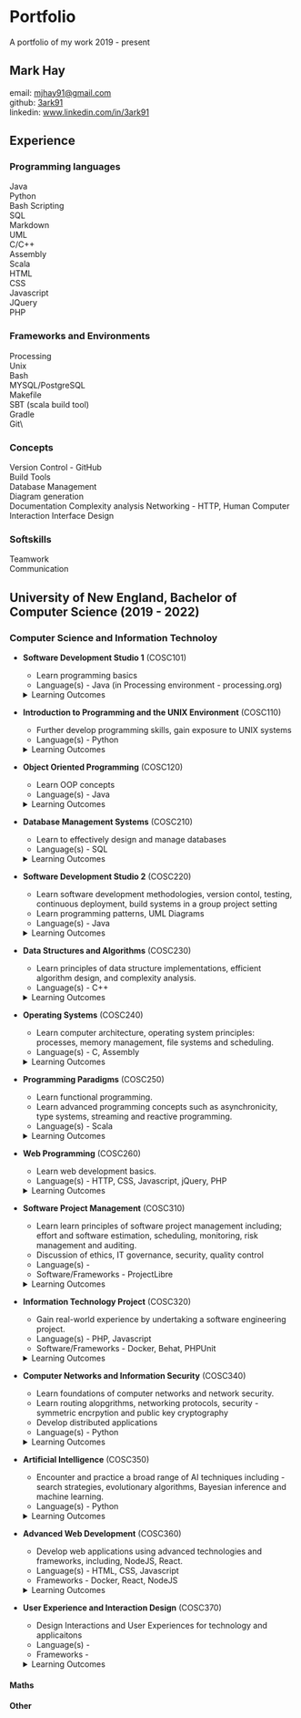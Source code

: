 # Portfolio
A portfolio of my work 2019 - present 

## Mark Hay
email: mjhay91@gmail.com\
github: [3ark91](https://github.com/3ark91)\
linkedin: www.linkedin.com/in/3ark91

## Experience
### Programming languages
Java\
Python\
Bash Scripting\
SQL\
Markdown\
UML\
C/C++\
Assembly\
Scala\
HTML\
CSS\
Javascript\
JQuery\
PHP




### Frameworks and Environments
Processing\
Unix\
Bash\
MYSQL/PostgreSQL\
Makefile\
SBT (scala build tool)\
Gradle\
Git\


### Concepts
Version Control - GitHub\
Build Tools\
Database Management\
Diagram generation\
Documentation
Complexity analysis
Networking - HTTP, 
Human Computer Interaction
Interface Design


### Softskills
Teamwork\
Communication


## University of New England, Bachelor of Computer Science (2019 - 2022)
### Computer Science and Information Technoloy
* **Software Development Studio 1** (COSC101)
   * Learn programming basics
   * Language(s) - Java (in Processing environment - processing.org)
   <details>
      <summary>Learning Outcomes</summary>
  
      1. explain how data and information is represented within a computer system and how it is manipulated to solve problems in a range of disciplines
      2. solve problems and design software solutions using a high-level programming language and a range of technologies, protocols and algorithms
      3. apply basic collaborative software development practices to work effectively with team members on small-scale software development projects
      4. understand basic interaction design principles and apply these to the development of interactive software; and
      5. demonstrate effectively written and oral communication skills to convey information, approaches and design decisions to a range of audiences
   </details>
   
* **Introduction to Programming and the UNIX Environment** (COSC110)
   * Further develop programming skills, gain exposure to UNIX systems 
   * Language(s) - Python
   <details>
      <summary>Learning Outcomes</summary>
  
      1. solve problems using a structured approach by constructing and implementing algorithms using a high-level programming language, making use of a range of data-types, control structures, parameter passing, functions and procedures
      2. describe and apply good program development practices and/or coding style to the production of software
      3. analyse and debug computer programs to describe their purpose and identify logic and syntactical errors whenever they are present
      4. explain the principles of intellectual property and how they relate to the ethical considerations surrounding control and availability of information technology
      5. explain the history and status of information technology by identifying key developments and their relationship with current techniques or technologies and
      6. understand and apply the tools and commands available in UNIX-type operating systems for tasks relating to software development, basic administration and data processing.
   </details>
   
* **Object Oriented Programming** (COSC120)
   * Learn OOP concepts 
   * Language(s) - Java
   <details>
      <summary>Learning Outcomes</summary>
  
      1. explain object oriented programming concepts including classes, objects, encapsulation, inheritance, and polymorphism
      2. apply object oriented design principles to algorithm design and analysis and
      3. develop computer programs using Java, which is an object oriented programming language.tion and data processing.
   </details>
   
* **Database Management Systems** (COSC210)
   * Learn to effectively design and manage databases  
   * Language(s) - SQL
   <details>
      <summary>Learning Outcomes</summary>
  
      1. describe the essential components of database management systems (DBMS) and apply data modelling approaches to design databases for real-world scenarios;
      2. explain the principles of the relational model, implement databases using a relational DBMS and understand the architectures that allow application software to use data stored within a database schema;
      3. work with data stored in a relational DBMS by applying SQL to create database tables, extract, present and modify data, and implement integrity that reflect business logic;
      4. understand and apply the principles of normalisation and functional dependencies to assess and optimise a relational schema;
      5. explain the concepts of transaction management, query processing, physical storage and database indexing; and
      6. explain the societal issues around information privacy, as they relate to the storage and dissemination of data, and apply views and permissions to implement security constraints.
   </details>
 
* **Software Development Studio 2** (COSC220)
   * Learn software development methodologies, version contol, testing, continuous deployment, build systems in a group project setting 
   * Learn programming patterns, UML Diagrams
   * Language(s) - Java
   <details>
      <summary>Learning Outcomes</summary>
  
      1. work with other programmers and other teams of programmers on large software projects;
      2. apply collaborative software development practices and tool chains;
      3. design and develop features for a software system, from conception through to testing, deployment, and continuous improvement;
      4. design, model, and investigate user interaction and user experience with software;
      5. apply techniques for verifying the quality of software during development and explain the ethical considerations around software failure risks and    their impact; and
      6. investigate, analyse, understand, and modify the design of program code, including code written by others
   </details>
   
* **Data Structures and Algorithms** (COSC230)
   * Learn principles of data structure implementations, efficient algorithm design, and complexity analysis.
   * Language(s) - C++
   <details>
      <summary>Learning Outcomes</summary>
  
      1. write, compile, and run programs in C++;
      2. perform complexity analysis in order to determine the efficiency of a given algorithm;
      3. implement key details of each of the data structures presented in this unit; and
      4. determine which data structure should be used for the efficient solution of a range of different problems, and understand why this is the case in each instance.
   </details>
   
* **Operating Systems** (COSC240)
   * Learn computer architecture, operating system principles: processes, memory management, file systems and scheduling.
   * Language(s) - C, Assembly
   <details>
      <summary>Learning Outcomes</summary>
  
      1. articulate knowledge of the fundamental principles of computer architecture using appropriate terminology;
      2. describe the historical development of operating systems and its impact on availability of technology;
      3. broadly explain theoretical and technical concepts relating to operating systems, including processes, virtual memory, files, security and distributed computing;
      4. analyse and evaluate a range of algorithms for process scheduling, concurrency, memory management and file storage; and
      5. plan and implement solutions to sometimes complex programming problems involving C programs and UNIX system calls.
   </details>
   
* **Programming Paradigms** (COSC250)
   * Learn functional programming.
   * Learn advanced programming concepts such as asynchronicity, type systems, streaming and reactive programming. 
   * Language(s) - Scala
   <details>
      <summary>Learning Outcomes</summary>
  
      1. analyse how programming languages relate to models of reasoning about a computer program;
      2. write programs in a modern functional programming language;
      3. build systems that use abstractions for asynchronous programming and reactive streams;
      4. understand and apply advanced language features and type systems in the design of programs; and
      5. understand the use of functional programming in practice.
   </details>
   
* **Web Programming** (COSC260)
   * Learn web development basics.
   * Language(s) - HTTP, CSS, Javascript, jQuery, PHP
   <details>
      <summary>Learning Outcomes</summary>
  
      1. describe how web servers and clients communicate via the use of the HTTP;
      2. design and develop web sites to disseminate information using formal languages HTML, CSS and Javascript;
      3. apply stylistic features to enhance the presentation of information on web pages;
      4. enhance the dynamism of user interaction with web pages using Javascript to control event handling;
      5. develop dynamic web applications that interact with the Internet's infrastructure; and
      6. demonstrate knowledge and understanding of the issues of intellectual property, privacy, the history of the web and current issues related to web development.
   </details>
   
* **Software Project Management** (COSC310)
   * Learn learn principles of software project management including; effort and software estimation, scheduling, monitoring, risk management and auditing.
   * Discussion of ethics, IT governance, security, quality control
   * Language(s) - 
   * Software/Frameworks - ProjectLibre
   <details>
      <summary>Learning Outcomes</summary>
  
      1. demonstrate an understanding of challenges and issues in software project management;
      2. demonstrate a sound knowledge of software effort estimation, project planning, life cycle processes, professional ethics, risk management, systems acquisition and change management;
      3. compile and interpret stakeholder and user requirements, including managing changing requirements over the lifecycle of a project; demonstrate a sound knowledge of IT governance, services management, security and privacy issues, and other societal issues; and
      4. utilise software project management tools that are widely used in the industry   
   </details>
   
* **Information Technology Project** (COSC320)
   * Gain real-world experience by undertaking a software engineering project.
   * Language(s) - PHP, Javascript
   * Software/Frameworks - Docker, Behat, PHPUnit
   <details>
      <summary>Learning Outcomes</summary>
  
      1. identify, interpret and analyse stakeholder needs and constraints, uncertainties and risk of the system (social, cultural, legislative, environmental, business, security, privacy, etc.);
      2. analyse and evaluate the requirements for a solution to the organisation's information system's needs;
      3. select an appropriate systems solution, assess its impact on the organisation and make management recommendations;
      4. apply decision-making methodologies, software engineering practices and project management techniques in a capstone project; and
      5. participate as a member or leader of diverse teams within a multi-level, multi-disciplinary and multi-cultural setting to bring a project to successful completion.  
   </details>
   
* **Computer Networks and Information Security** (COSC340)
   * Learn foundations of computer networks and network security.
   * Learn routing alopgrithms, networking protocols, security - symmetric encrpytion and public key cryptography
   * Develop distributed applications
   * Language(s) - Python
   <details>
      <summary>Learning Outcomes</summary>
  
      1. describe the functions of computer systems and devices in computer networks, and understand the security threats relevant to the transfer of information across a communication system;
      2. describe, analyse and compare a range of transport, network, data-link and physical layer protocols/algorithms in terms of their features, purpose and performance;
      3. develop distributed applications that implement both established protocols (based upon existing documented standards) and derived protocols developed for specific purposes;
      4. analyse and interpret the underlying algorithms in cryptographic techniques used for secure communication and develop distributed applications that allow for the secure transfer of information; and
      5. describe and analyse the various administrative, social and legal aspects of specific communication technologies, security threats, wireless/mobile computing platforms and the related privacy concerns.   </details>

* **Artificial Intelligence** (COSC350)
   * Encounter and practice a broad range of AI techniques including - search strategies, evolutionary algorithms, Bayesian inference and machine learning. 
   * Language(s) - Python
   <details>
      <summary>Learning Outcomes</summary>
  
      1. explain the history and foundations of artificial intelligence;
      2. analyse problem specifications and derive appropriate solutions for them;
      3. map solutions to selected artificial intelligence algorithms; and
      4. design and implement solutions in a high-level programming language.
      
* **Advanced Web Development** (COSC360)
   * Develop web applications using advanced technologies and frameworks, including, NodeJS, React. 
   * Language(s) - HTML, CSS, Javascript
   * Frameworks - Docker, React, NodeJS
   <details>
      <summary>Learning Outcomes</summary>
  
      1. work with advanced features of HTTP and Web protocols, including full duplex and browser-to-browser communication;
      2. design, develop and deploy scalable web systems that present well-designed APIs;
      3. use modern front end frameworks and browser features to develop complex web user interfaces;
      4. use web engineering tools and techniques to target the browser in a testable, maintainable manner; and
      5. develop systems that use non-relational databases and cloud computing services.
      
* **User Experience and Interaction Design** (COSC370)
   * Design Interactions and User Experiences for technology and applicaitons
   * Language(s) - 
   * Frameworks - 
   <details>
      <summary>Learning Outcomes</summary>
  
      1. apply design methods and thinking techniques to generate unique designs for interactive programs;
      2. apply theories of human computer interaction to analyse and inform program designs;
      3. write interactive programs that use a variety of input techniques, including for mobile devices;
      4. empirically investigate how users interact with programs; and
      5. apply common programming design patterns, structures, and development practices for interactive programs.
      
#### Maths

#### Other




